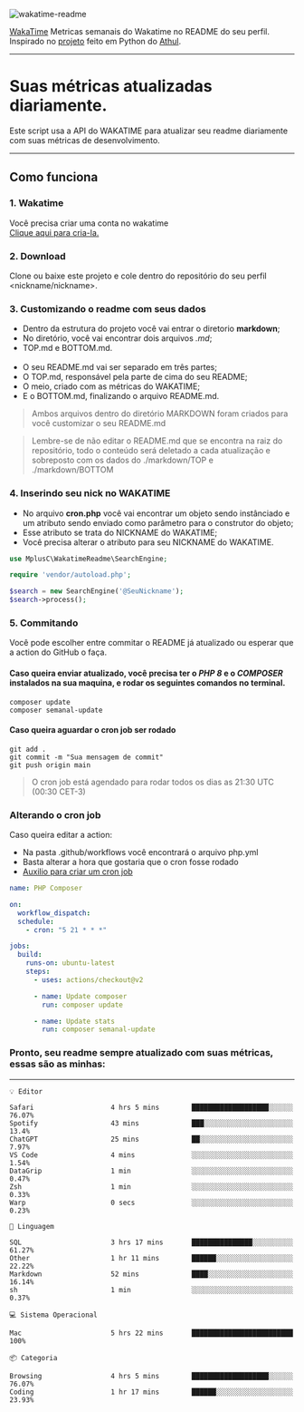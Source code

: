 ![wakatime-readme](https://socialify.git.ci/bymatheus/wakatime-readme/image?description=1&descriptionEditable=M%C3%A9tricas%20semanais%20do%20Wakatime%20no%20seu%20README%20de%20perfil.&font=KoHo&forks=1&language=1&owner=1&pattern=Signal&stargazers=1&theme=Dark)

[WakaTime](https://wakatime.com) Metricas semanais do Wakatime no README do seu perfil. <br>
Inspirado no [projeto](https://github.com/athul/waka-readme) feito em Python do [Athul](https://github.com/athul).
___

# Suas métricas atualizadas diariamente.
Este script usa a API do WAKATIME para atualizar seu readme diariamente com suas métricas de desenvolvimento.

___

## Como funciona

### 1. Wakatime
Você precisa criar uma conta no wakatime <br>
[Clique aqui para cria-la.](https://wakatime.com) 

### 2. Download
Clone ou baixe este projeto e cole dentro do repositório do seu perfil <nickname/nickname>.

### 3. Customizando o readme com seus dados
- Dentro da estrutura do projeto você vai entrar o diretorio **markdown**;  
- No diretório, você vai encontrar dois arquivos *.md*;
- TOP.md e BOTTOM.md.
<br><br>
- O seu README.md vai ser separado em três partes; 
- O TOP.md, responsável pela parte de cima do seu README;
- O meio, criado com as métricas do WAKATIME;
- E o BOTTOM.md, finalizando o arquivo README.md.<br>

> Ambos arquivos dentro do diretório MARKDOWN foram criados para você customizar o seu README.md

> Lembre-se de não editar o README.md que se encontra na raiz do repositório, todo o conteúdo será deletado a cada atualização e sobreposto com os dados do ./markdown/TOP e ./markdown/BOTTOM

### 4. Inserindo seu nick no WAKATIME
- No arquivo **cron.php** você vai encontrar um objeto sendo instânciado e um atributo sendo enviado como parâmetro para o construtor do objeto;
- Esse atributo se trata do NICKNAME do WAKATIME;
- Você precisa alterar o atributo para seu NICKNAME do WAKATIME.

```php
use MplusC\WakatimeReadme\SearchEngine;

require 'vendor/autoload.php';

$search = new SearchEngine('@SeuNickname');
$search->process();
```

### 5. Commitando
Você pode escolher entre commitar o README já atualizado ou esperar que a action do GitHub o faça. <br>

#### Caso queira enviar atualizado, você precisa ter o *PHP 8* e o *COMPOSER* instalados na sua maquina, e rodar os seguintes comandos no terminal.
```composer
composer update
composer semanal-update 
```

#### Caso queira aguardar o cron job ser rodado 
```git 
git add .
git commit -m "Sua mensagem de commit"
git push origin main
```

>O cron job está agendado para rodar todos os dias as 21:30 UTC (00:30 CET-3) 

### Alterando o cron job
Caso queira editar a action:

- Na pasta .github/workflows você encontrará o arquivo php.yml
- Basta alterar a hora que gostaria que o cron fosse rodado
- [Auxilio para criar um cron job](https://crontab.guru)

```yml
name: PHP Composer

on:
  workflow_dispatch:
  schedule:
    - cron: "5 21 * * *"

jobs:
  build:
    runs-on: ubuntu-latest
    steps:
      - uses: actions/checkout@v2

      - name: Update composer
        run: composer update

      - name: Update stats
        run: composer semanal-update
```

### Pronto, seu readme sempre atualizado com suas métricas, essas são as minhas:

___
```text
💡 Editor

Safari                   4 hrs 5 mins        ███████████████████░░░░░░     76.07%
Spotify                  43 mins             ███░░░░░░░░░░░░░░░░░░░░░░      13.4%
ChatGPT                  25 mins             ██░░░░░░░░░░░░░░░░░░░░░░░      7.97%
VS Code                  4 mins              ░░░░░░░░░░░░░░░░░░░░░░░░░      1.54%
DataGrip                 1 min               ░░░░░░░░░░░░░░░░░░░░░░░░░      0.47%
Zsh                      1 min               ░░░░░░░░░░░░░░░░░░░░░░░░░      0.33%
Warp                     0 secs              ░░░░░░░░░░░░░░░░░░░░░░░░░      0.23%
```
```text
💬 Linguagem

SQL                      3 hrs 17 mins       ███████████████░░░░░░░░░░     61.27%
Other                    1 hr 11 mins        ██████░░░░░░░░░░░░░░░░░░░     22.22%
Markdown                 52 mins             ████░░░░░░░░░░░░░░░░░░░░░     16.14%
sh                       1 min               ░░░░░░░░░░░░░░░░░░░░░░░░░      0.37%
```
```text
💻 Sistema Operacional

Mac                      5 hrs 22 mins       █████████████████████████       100%
```
```text
📦 Categoria

Browsing                 4 hrs 5 mins        ███████████████████░░░░░░     76.07%
Coding                   1 hr 17 mins        ██████░░░░░░░░░░░░░░░░░░░     23.93%
```
